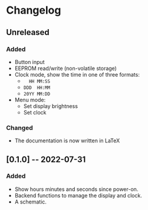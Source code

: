 # Changelog

## Unreleased
### Added
- Button input
- EEPROM read/write (non-volatile storage)
- Clock mode, show the time in one of three formats:
    - `  HH MM:SS`
    - `DDD  HH:MM`
    - `20YY MM:DD`
- Menu mode:
    - Set display brightness
    - Set clock

### Changed
- The documentation is now written in LaTeX

## [0.1.0] -- 2022-07-31
### Added
- Show hours minutes and seconds since power-on.
- Backend functions to manage the display and clock.
- A schematic.
